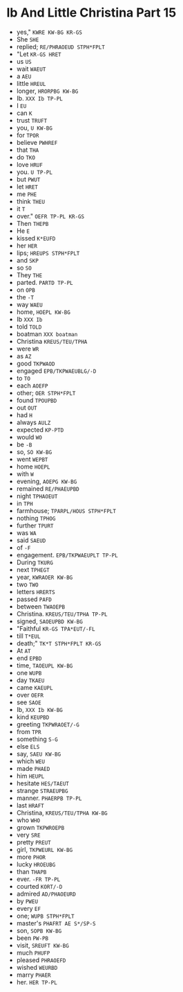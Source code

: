 # Ib And Little Christina Part 15

* yes," `KWRE KW-BG KR-GS`
* She `SHE`
* replied; `RE/PHRAOEUD STPH*FPLT`
* "Let `KR-GS HRET`
* us `US`
* wait `WAEUT`
* a `AEU`
* little `HREUL`
* longer, `HRORPBG KW-BG`
* Ib. `XXX Ib TP-PL`
* I `EU`
* can `K`
* trust `TRUFT`
* you, `U KW-BG`
* for `TPOR`
* believe `PWHREF`
* that `THA`
* do `TKO`
* love `HRUF`
* you. `U TP-PL`
* but `PWUT`
* let `HRET`
* me `PHE`
* think `THEU`
* it `T`
* over." `OEFR TP-PL KR-GS`
* Then `THEPB`
* He `E`
* kissed `K*EUFD`
* her `HER`
* lips; `HREUPS STPH*FPLT`
* and `SKP`
* so `SO`
* They `THE`
* parted. `PARTD TP-PL`
* on `OPB`
* the `-T`
* way `WAEU`
* home, `HOEPL KW-BG`
* Ib `XXX Ib`
* told `TOLD`
* boatman `XXX boatman`
* Christina `KREUS/TEU/TPHA`
* were `WR`
* as `AZ`
* good `TKPWAOD`
* engaged `EPB/TKPWAEUBLG/-D`
* to `TO`
* each `AOEFP`
* other; `OER STPH*FPLT`
* found `TPOUPBD`
* out `OUT`
* had `H`
* always `AULZ`
* expected `KP-PTD`
* would `WO`
* be `-B`
* so, `SO KW-BG`
* went `WEPBT`
* home `HOEPL`
* with `W`
* evening, `AOEPG KW-BG`
* remained `RE/PHAEUPBD`
* night `TPHAOEUT`
* in `TPH`
* farmhouse; `TPARPL/HOUS STPH*FPLT`
* nothing `TPHOG`
* further `TPURT`
* was `WA`
* said `SAEUD`
* of `-F`
* engagement. `EPB/TKPWAEUPLT TP-PL`
* During `TKURG`
* next `TPHEGT`
* year, `KWRAOER KW-BG`
* two `TWO`
* letters `HRERTS`
* passed `PAFD`
* between `TWAOEPB`
* Christina. `KREUS/TEU/TPHA TP-PL`
* signed, `SAOEUPBD KW-BG`
* "Faithful `KR-GS TPA*EUT/-FL`
* till `T*EUL`
* death;" `TK*T STPH*FPLT KR-GS`
* At `AT`
* end `EPBD`
* time, `TAOEUPL KW-BG`
* one `WUPB`
* day `TKAEU`
* came `KAEUPL`
* over `OEFR`
* see `SAOE`
* Ib, `XXX Ib KW-BG`
* kind `KEUPBD`
* greeting `TKPWRAOET/-G`
* from `TPR`
* something `S-G`
* else `ELS`
* say, `SAEU KW-BG`
* which `WEU`
* made `PHAED`
* him `HEUPL`
* hesitate `HES/TAEUT`
* strange `STRAEUPBG`
* manner. `PHAERPB TP-PL`
* last `HRAFT`
* Christina, `KREUS/TEU/TPHA KW-BG`
* who `WHO`
* grown `TKPWROEPB`
* very `SRE`
* pretty `PREUT`
* girl, `TKPWEURL KW-BG`
* more `PHOR`
* lucky `HROEUBG`
* than `THAPB`
* ever. `-FR TP-PL`
* courted `KORT/-D`
* admired `AD/PHAOEURD`
* by `PWEU`
* every `EF`
* one; `WUPB STPH*FPLT`
* master's `PHAFRT AE S*/SP-S`
* son, `SOPB KW-BG`
* been `PW-PB`
* visit, `SREUFT KW-BG`
* much `PHUFP`
* pleased `PHRAOEFD`
* wished `WEURBD`
* marry `PHAER`
* her. `HER TP-PL`
